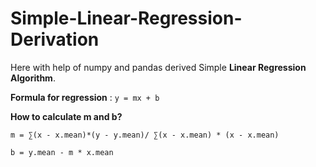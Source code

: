 # Simple-Linear-Regression-Derivation

Here with help of numpy and pandas derived Simple **Linear Regression Algorithm**. 


**Formula for regression** : `y = mx + b`

**How to calculate m and b?**

`m = ∑(x - x.mean)*(y - y.mean)/
    ∑(x - x.mean) * (x - x.mean)
`

`b = y.mean - m * x.mean`

